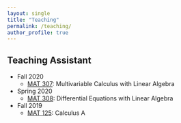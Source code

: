```yaml
---
layout: single
title: "Teaching"
permalink: /teaching/
author_profile: true
---
```


## Teaching Assistant
* Fall 2020
  * [MAT 307](https://www.math.stonybrook.edu/MAT307): Multivariable Calculus with Linear Algebra
* Spring 2020
  * [MAT 308](https://www.math.stonybrook.edu/MAT308): Differential Equations with Linear Algebra
* Fall 2019
  * [MAT 125](https://www.math.stonybrook.edu/MAT125): Calculus A
